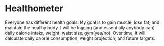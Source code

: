 # Healthometer
Everyone has different health goals. My goal is to gain muscle, lose fat, and maintain the healthy body. I will be logging (and essentially anybody can) daily calorie intake, weight, waist size, gym(yes/no). Over time, it will calculate daily calorie consumption, weight projection, and future targets.  
